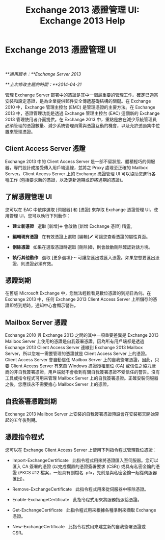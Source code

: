 ﻿---
title: 'Exchange 2013 憑證管理 UI: Exchange 2013 Help'
TOCTitle: Exchange 2013 憑證管理 UI
ms:assetid: 8975848d-07f0-4643-9eac-20aece69945f
ms:mtpsurl: https://technet.microsoft.com/zh-tw/library/JJ984582(v=EXCHG.150)
ms:contentKeyID: 52062570
ms.date: 05/21/2018
mtps_version: v=EXCHG.150
ms.translationtype: MT
---

# Exchange 2013 憑證管理 UI

 

_**適用版本：**Exchange Server 2013_

_**上次修改主題的時間：**2014-04-21_

管理 Exchange Server 部署中的憑證是其中一個最重要的管理工作。確定已適當安裝和設定憑證，是為企業提供郵件安全傳遞基礎結構的關鍵。在 Exchange 2010 中，Exchange 管理主控台 (EMC) 是管理憑證的主要方法。在 Exchange 2013 中，憑證管理功能是透過 Exchange 管理主控台 (EAC) 這個新的 Exchange 2013 管理使用者介面提供。在 Exchange 2013 中，重點是放在減少系統管理員必須管理的憑證數量、減少系統管理員需與憑證互動的機會，以及允許透過集中位置來管理憑證。

## Client Access Server 憑證

Exchange 2013 中的 Client Access Server 是一部不留狀態、體積輕巧的伺服器，專門設計成接受傳入用戶端連線，並將之 Proxy 處理至正確的 Mailbox Server。Client Access Server 上的 Exchange 憑證管理 UI 可以協助您進行各種工作 (包括要求新的憑證，以及更新過期或即將過期的憑證)。

## 了解憑證管理 UI

您可以在 EAC 中依序選取 \[伺服器\] 和 \[憑證\] 來存取 Exchange 憑證管理 UI。使用管理 UI，您可以執行下列動作：

  - **建立新憑證**   選取 \[新增\]![加入圖示](images/JJ218640.c1e75329-d6d7-4073-a27d-498590bbb558(EXCHG.150).gif "加入圖示") 會啟動 \[新增 Exchange 憑證\] 精靈。

  - **編輯現有憑證**   在有效憑證上選取 \[編輯\]![編輯圖示](images/JJ218640.6f53ccb2-1f13-4c02-bea0-30690e6ea71d(EXCHG.150).gif "編輯圖示") 可讓您查看憑證的屬性頁面。

  - **刪除憑證**   如果在選取憑證時選取 \[刪除\]![刪除圖示](images/JJ651670.14f639f6-61e8-4418-bbfb-0db14de9d2f5(EXCHG.150).gif "刪除圖示")，則會啟動刪除確認對話方塊。

  - **執行其他動作**   選取 \[更多選項\]![更多選項圖示](images/JJ150550.5381819e-3b21-4873-8714-e9b956290b28(EXCHG.150).gif "更多選項圖示") 可讓您匯出或匯入憑證。如果您想要匯出憑證，則憑證必須有效。

## 憑證到期

在舊版 Microsoft Exchange 中，您無法輕鬆看見數位憑證的到期日為何。在 Exchange 2013 中，任何 Exchange 2013 Client Access Server 上所儲存的憑證即將到期時，通知中心會顯示警告。

## Mailbox Server 憑證

Exchange 2010 與 Exchange 2013 之間的其中一項重要差異是 Exchange 2013 Mailbox Server 上使用的憑證是自我簽署憑證。因為所有用戶端都是透過 Exchange 2013 Client Access Server 連線到 Exchange 2013 Mailbox Server，所以您唯一需要管理的憑證就是 Client Access Server 上的憑證。Client Access Server 會自動信任 Mailbox Server 上的自我簽署憑證，因此，只要 Client Access Server 有來自 Windows 憑證授權單位 (CA) 或信任之協力廠商的非自我簽署憑證，用戶端就不會收到有關自我簽署憑證不受信任的警告。沒有工具或指令程式可用來管理 Mailbox Server 上的自我簽署憑證。正確安裝伺服器之後，您應該永不需要擔心 Mailbox Server 上的憑證。

## 自我簽署憑證到期

Exchange 2013 Mailbox Server 上安裝的自我簽署憑證預設會在安裝那天開始算起的五年後到期。

## 憑證指令程式

您可以在 Exchange Client Access Server 上使用下列指令程式管理數位憑證：

  - Import-ExchangeCertificate   此指令程式用來將憑證匯入至伺服器。您可以匯入 CA 簽署的憑證 (以完成擱置的憑證簽署要求 (CSR)) 或具有私密金鑰的憑證 (PKCS \#12 檔案，一般具有副檔名 .pfx，先前是與私密金鑰一起從伺服器匯出)。

  - Remove-ExchangeCertificate   此指令程式用來從伺服器中移除憑證。

  - Enable-ExchangeCertificate   此指令程式用來將服務指派給憑證。

  - Get-ExchangeCertificate   此指令程式用來根據各種準則來擷取 Exchange 憑證。

  - New-ExchangeCertificate   此指令程式用來建立新的自我簽署憑證或 CSR。

